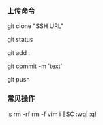 ### 上传命令 

git clone "SSH URL"

git status

git add .

git commit -m 'text'

git push

### 常见操作
ls
rm -rf
rm -f
vim    i   ESC  :wq!  :q!
